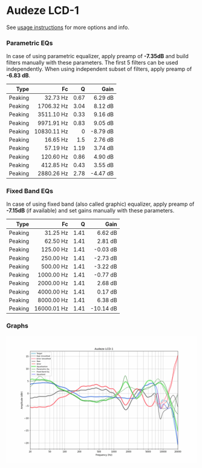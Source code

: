 # Audeze LCD-1
See [usage instructions](https://github.com/jaakkopasanen/AutoEq#usage) for more options and info.

### Parametric EQs
In case of using parametric equalizer, apply preamp of **-7.35dB** and build filters manually
with these parameters. The first 5 filters can be used independently.
When using independent subset of filters, apply preamp of **-6.83 dB**.

| Type    | Fc          |    Q | Gain     |
|--------:|------------:|-----:|---------:|
| Peaking | 32.73 Hz    | 0.67 | 6.29 dB  |
| Peaking | 1706.32 Hz  | 3.04 | 8.12 dB  |
| Peaking | 3511.10 Hz  | 0.33 | 9.16 dB  |
| Peaking | 9971.91 Hz  | 0.83 | 9.05 dB  |
| Peaking | 10830.11 Hz | 0    | -8.79 dB |
| Peaking | 16.65 Hz    | 1.5  | 2.76 dB  |
| Peaking | 57.19 Hz    | 1.19 | 3.74 dB  |
| Peaking | 120.60 Hz   | 0.86 | 4.90 dB  |
| Peaking | 412.85 Hz   | 0.43 | 3.55 dB  |
| Peaking | 2880.26 Hz  | 2.78 | -4.47 dB |

### Fixed Band EQs
In case of using fixed band (also called graphic) equalizer, apply preamp of **-7.15dB**
(if available) and set gains manually with these parameters.

| Type    | Fc          |    Q | Gain      |
|--------:|------------:|-----:|----------:|
| Peaking | 31.25 Hz    | 1.41 | 6.62 dB   |
| Peaking | 62.50 Hz    | 1.41 | 2.81 dB   |
| Peaking | 125.00 Hz   | 1.41 | -0.03 dB  |
| Peaking | 250.00 Hz   | 1.41 | -2.73 dB  |
| Peaking | 500.00 Hz   | 1.41 | -3.22 dB  |
| Peaking | 1000.00 Hz  | 1.41 | -0.77 dB  |
| Peaking | 2000.00 Hz  | 1.41 | 2.68 dB   |
| Peaking | 4000.00 Hz  | 1.41 | 0.17 dB   |
| Peaking | 8000.00 Hz  | 1.41 | 6.38 dB   |
| Peaking | 16000.01 Hz | 1.41 | -10.14 dB |

### Graphs
![](./Audeze%20LCD-1.png)